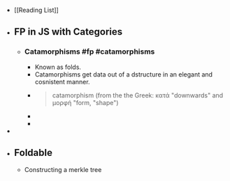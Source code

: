 - [[Reading List]]
- ## FP in JS with Categories
	- ### Catamorphisms #fp #catamorphisms
		- Known as folds.
		- Catamorphisms get data out of a dstructure in an elegant and cosnistent manner.
		- > catamorphism (from the the Greek: κατά "downwards" and μορφή "form, "shape")
		-
		-
-
- ## Foldable
	- Constructing a merkle tree